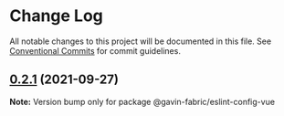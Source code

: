 # Change Log

All notable changes to this project will be documented in this file.
See [Conventional Commits](https://conventionalcommits.org) for commit guidelines.

## [0.2.1](https://github.com/G-G-boy/fabric/compare/@gavin-fabric/eslint-config-vue@0.2.0...@gavin-fabric/eslint-config-vue@0.2.1) (2021-09-27)

**Note:** Version bump only for package @gavin-fabric/eslint-config-vue
